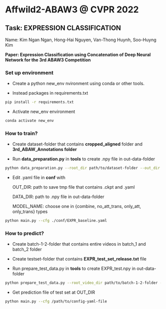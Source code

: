
#  Affwild2-ABAW3 @ CVPR 2022
## Task: EXPRESSION CLASSIFICATION

Name: Kim Ngan Ngan, Hong-Hai Nguyen, Van-Thong Huynh, Soo-Huyng Kim

**Paper: Expression Classification using Concatenation of Deep Neural Network for the 3rd ABAW3 Competition**


### Set up environment
+ Create a python new_env nvironment using conda or other tools.

+ Instead packages in requirements.txt
```bash
pip install -r requirements.txt
```
+ Activate new_env environment
```bash
conda activate new_env
```
### How to train?
+  Create dataset-folder that contains **cropped_aligned** folder and **3rd_ABAW_Annotations folder**

+  Run **data_preparation.py** in **tools** to create .npy file in out-data-folder
```bash
python data_preparation.py --root_dir path/to/dataset-folder --out_dir path/to/out-data-folder
```
+  Edit .yaml file in **conf** with

    OUT_DIR: path to save tmp file that contains .ckpt and .yaml

    DATA_DIR: path to .npy file in out-data-folder

    MODEL_NAME: choose one in {combine, no_att_trans, only_att, only_trans} types
```bash
python main.py --cfg ./conf/EXPR_baseline.yaml
```

### How to predict?

+  Create batch-1-2-folder that contains entire videos in batch_1 and batch_2 folder

+  Create testset-folder that contains **EXPR_test_set_release.txt** file

+  Run prepare_test_data.py in **tools** to create EXPR_test.npy in out-data-folder
```bash
python prepare_test_data.py --root_video_dir path/to/batch-1-2-folder --dataset_dir path/to/out-data-folder
```
+  Get prediction file of test set at OUT_DIR
```bash
python main.py --cfg /path/to/config-yaml-file
```

